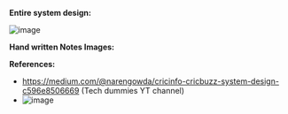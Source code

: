 **Entire system design:**

 ![image](https://github.com/user-attachments/assets/4776a071-1ddd-4738-b721-6cf443242a45)


**Hand written Notes Images:**

**References:**
- https://medium.com/@narengowda/cricinfo-cricbuzz-system-design-c596e8506669 (Tech dummies YT channel)
- ![image](https://github.com/user-attachments/assets/59cc0945-1809-4558-be4e-b64f4240ec46)
